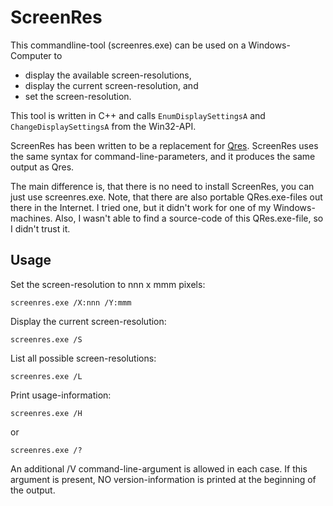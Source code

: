 # ScreenRes

This commandline-tool (screenres.exe) can be used on a Windows-Computer to 

- display the available screen-resolutions,
- display the current screen-resolution, and
- set the screen-resolution.

This tool is written in C++ and calls `EnumDisplaySettingsA` and `ChangeDisplaySettingsA` from the Win32-API.

ScreenRes has been written to be a replacement for [Qres](http://qres.sourceforge.net/). ScreenRes uses the same syntax for command-line-parameters, and it produces the same output as Qres. 

The main difference is, that there is no need to install ScreenRes, you can just use screenres.exe. Note, that there are also portable QRes.exe-files out there in the Internet. I tried one, but it didn't work for one of my Windows-machines. Also, I wasn't able to find a source-code of this QRes.exe-file, so I didn't trust it.

## Usage

Set the screen-resolution to nnn x mmm pixels:
```
screenres.exe /X:nnn /Y:mmm
```

Display the current screen-resolution:
```
screenres.exe /S
```

List all possible screen-resolutions:
```
screenres.exe /L
```

Print usage-information:
```
screenres.exe /H
```
or
```
screenres.exe /?
```

An additional /V command-line-argument is allowed in each case. If this argument is present, NO version-information is printed at the beginning of the output.
